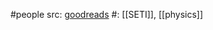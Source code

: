#people 
src: [goodreads](https://www.goodreads.com/author/show/1876666.Paul_C_W_Davies) 
#: [[SETI]], [[physics]] 


